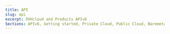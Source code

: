 ```yaml
---
title: API
slug: api
excerpt: OVHcloud and Products APIv6
Sections: APIv6, Getting started, Private Cloud, Public Cloud, Baremetal
---
```

